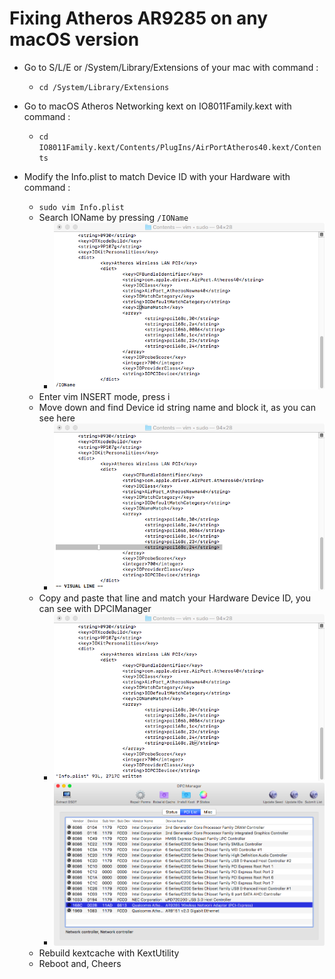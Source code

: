 # Fixing Atheros AR9285 on any macOS version

-   Go to S/L/E or /System/Library/Extensions of your mac with command :

    -   `cd /System/Library/Extensions`

-   Go to macOS Atheros Networking kext on IO8011Family.kext with command :

    -   `cd IO8011Family.kext/Contents/PlugIns/AirPortAtheros40.kext/Contents`

-   Modify the Info.plist to match Device ID with your Hardware with command :
    -   `sudo vim Info.plist`
    -   Search IOName by pressing `/IOName`
        -   ![Finding IOName](./AR9285_Fix_Images/01_SearchIOName.png)
    -   Enter vim INSERT mode, press i
    -   Move down and find Device id string name and block it, as you can see here
        -   ![Find Device ID String](./AR9285_Fix_Images/02_BlockDeviceIDString.png)
    -   Copy and paste that line and match your Hardware Device ID, you can see with DPCIManager
        -   ![Create new Device ID](./AR9285_Fix_Images/03_AddDeviceID.png)
        -   ![Preview DPCIManager](./AR9285_Fix_Images/04_MatchDeviceID.png)
    -   Rebuild kextcache with KextUtility
    -   Reboot and, Cheers
